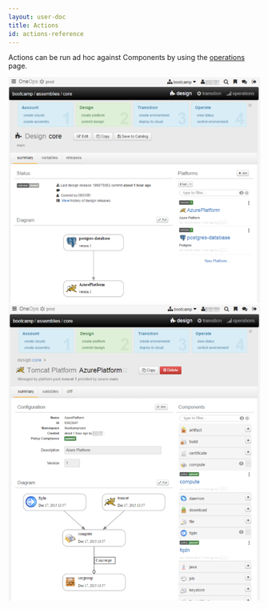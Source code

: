 ```yaml
---
layout: user-doc
title: Actions
id: actions-reference
---
```


Actions can be run ad hoc against Components by using the <a href="/user/references/operations-reference.html">operations</a> page.

![Design tomcat 1](/assets/docs/local/images/design-tomcat1.png)
![Design tomcat 2](/assets/docs/local/images/design-tomcat2.png)





